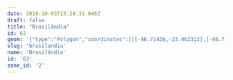 ```yaml
---
date: 2018-10-03T15:28:31.046Z
draft: false
title: "Brasilândia"
id: 63
geom: '{"type":"Polygon","coordinates":[[[-46.71436,-23.462312],[-46.713721,-23.462004],[-46.713024,-23.461833],[-46.711866,-23.461166],[-46.711563,-23.461087],[-46.711211,-23.461197],[-46.710928,-23.461571],[-46.710771,-23.461644],[-46.709906,-23.461584],[-46.708067,-23.461735],[-46.707326,-23.461581],[-46.705093,-23.46135],[-46.704603,-23.461479],[-46.704267,-23.461745],[-46.70386,-23.461521],[-46.70139,-23.462813],[-46.701334,-23.463543],[-46.700647,-23.464428],[-46.698865,-23.466459],[-46.697468,-23.468296],[-46.697286,-23.468396],[-46.697372,-23.468693],[-46.697678,-23.469205],[-46.696799,-23.470152],[-46.696646,-23.47134],[-46.696728,-23.471375],[-46.696615,-23.472876],[-46.696308,-23.472892],[-46.695995,-23.474007],[-46.696204,-23.474887],[-46.696227,-23.475434],[-46.695664,-23.476429],[-46.695662,-23.476661],[-46.695541,-23.4769],[-46.69534,-23.477693],[-46.695357,-23.477938],[-46.694831,-23.477837],[-46.694102,-23.477585],[-46.693575,-23.477773],[-46.69344,-23.477996],[-46.691097,-23.477865],[-46.691028,-23.477833],[-46.691036,-23.477735],[-46.688542,-23.477999],[-46.68865,-23.478444],[-46.686872,-23.478644],[-46.686642,-23.478767],[-46.686444,-23.47898],[-46.686509,-23.479288],[-46.685907,-23.47946],[-46.686119,-23.479855],[-46.686479,-23.480905],[-46.686414,-23.480878],[-46.684407,-23.481368],[-46.683586,-23.481248],[-46.682838,-23.480997],[-46.682772,-23.48105],[-46.682705,-23.481332],[-46.682379,-23.48105],[-46.682151,-23.480671],[-46.682104,-23.480444],[-46.682181,-23.480107],[-46.682734,-23.478947],[-46.682734,-23.478553],[-46.682553,-23.478258],[-46.681739,-23.477526],[-46.681392,-23.477295],[-46.680531,-23.477039],[-46.679656,-23.476952],[-46.679172,-23.47699],[-46.677804,-23.477278],[-46.677062,-23.477295],[-46.676263,-23.477202],[-46.67498,-23.476397],[-46.673581,-23.47485],[-46.672865,-23.474303],[-46.672241,-23.47415],[-46.672179,-23.474244],[-46.671786,-23.474379],[-46.670988,-23.474407],[-46.670256,-23.474123],[-46.670247,-23.473724],[-46.670633,-23.470397],[-46.670604,-23.469944],[-46.670306,-23.468345],[-46.670295,-23.467816],[-46.6704,-23.46709],[-46.670604,-23.466501],[-46.670838,-23.466056],[-46.672203,-23.464253],[-46.672551,-23.463638],[-46.672797,-23.462832],[-46.673037,-23.460932],[-46.673305,-23.460232],[-46.673833,-23.459727],[-46.675147,-23.458173],[-46.675221,-23.457633],[-46.675118,-23.456915],[-46.675264,-23.456218],[-46.675244,-23.455816],[-46.674216,-23.453039],[-46.674193,-23.452844],[-46.674301,-23.452402],[-46.675191,-23.451085],[-46.675514,-23.450728],[-46.675332,-23.450632],[-46.67549,-23.450373],[-46.675093,-23.449976],[-46.674599,-23.449289],[-46.6743,-23.448408],[-46.67352,-23.447354],[-46.673233,-23.446851],[-46.672621,-23.446539],[-46.672488,-23.446392],[-46.672441,-23.445507],[-46.672178,-23.444939],[-46.672207,-23.444847],[-46.672374,-23.444728],[-46.672475,-23.44449],[-46.672371,-23.444363],[-46.671841,-23.444139],[-46.672023,-23.443286],[-46.672025,-23.442641],[-46.671835,-23.442517],[-46.67134,-23.442434],[-46.670964,-23.442279],[-46.670125,-23.441404],[-46.669957,-23.441011],[-46.669736,-23.440799],[-46.669736,-23.440071],[-46.670053,-23.439628],[-46.670339,-23.439497],[-46.670414,-23.439384],[-46.670364,-23.439016],[-46.669742,-23.438018],[-46.669465,-23.437277],[-46.66901,-23.436406],[-46.668917,-23.435925],[-46.668946,-23.435629],[-46.669119,-23.435241],[-46.669061,-23.434905],[-46.668453,-23.434394],[-46.667651,-23.43387],[-46.666933,-23.433685],[-46.666235,-23.433401],[-46.66504,-23.433398],[-46.664746,-23.433319],[-46.664347,-23.433113],[-46.66413,-23.432918],[-46.663947,-23.432616],[-46.663575,-23.431701],[-46.663505,-23.43143],[-46.66355,-23.431018],[-46.663715,-23.430465],[-46.664259,-23.429468],[-46.664924,-23.429008],[-46.665356,-23.42908],[-46.666063,-23.429304],[-46.666917,-23.429754],[-46.667493,-23.429894],[-46.668843,-23.430034],[-46.669048,-23.429961],[-46.669302,-23.429703],[-46.669462,-23.429472],[-46.669708,-23.428567],[-46.669944,-23.427214],[-46.670044,-23.427111],[-46.670271,-23.427099],[-46.670984,-23.427279],[-46.67116,-23.427273],[-46.671396,-23.427153],[-46.67171,-23.426858],[-46.672363,-23.426104],[-46.673855,-23.42426],[-46.673981,-23.423994],[-46.67403,-23.423302],[-46.674744,-23.422123],[-46.675943,-23.42078],[-46.675876,-23.420328],[-46.675946,-23.419735],[-46.676073,-23.419638],[-46.676512,-23.419499],[-46.676792,-23.41925],[-46.67694,-23.419018],[-46.677362,-23.418075],[-46.677394,-23.417844],[-46.677355,-23.416962],[-46.677188,-23.415926],[-46.677621,-23.414995],[-46.67801,-23.415232],[-46.678549,-23.416048],[-46.67935,-23.416735],[-46.68068,-23.417243],[-46.68091,-23.41727],[-46.681367,-23.417212],[-46.681786,-23.417352],[-46.682288,-23.417689],[-46.682645,-23.418094],[-46.683542,-23.418681],[-46.68382,-23.418836],[-46.684915,-23.419106],[-46.685177,-23.419728],[-46.685554,-23.420129],[-46.685577,-23.420429],[-46.685441,-23.42082],[-46.685219,-23.421177],[-46.684828,-23.421553],[-46.68473,-23.421796],[-46.685028,-23.422469],[-46.685446,-23.423075],[-46.685424,-23.423779],[-46.685489,-23.424306],[-46.685807,-23.425611],[-46.686065,-23.426211],[-46.686309,-23.426599],[-46.686744,-23.426977],[-46.687358,-23.426949],[-46.689169,-23.4257],[-46.690951,-23.423814],[-46.691661,-23.423308],[-46.692121,-23.423203],[-46.692719,-23.42316],[-46.693073,-23.42322],[-46.693606,-23.423459],[-46.694121,-23.423852],[-46.694951,-23.424269],[-46.695385,-23.4244],[-46.696984,-23.424383],[-46.69814,-23.424171],[-46.699408,-23.423586],[-46.700352,-23.422664],[-46.700715,-23.422179],[-46.702636,-23.422313],[-46.703262,-23.422469],[-46.703548,-23.422684],[-46.703608,-23.422792],[-46.703676,-23.423484],[-46.703581,-23.424986],[-46.703582,-23.426585],[-46.703508,-23.426952],[-46.703389,-23.427139],[-46.70334,-23.428493],[-46.703056,-23.429675],[-46.703082,-23.430085],[-46.702893,-23.431484],[-46.703343,-23.435063],[-46.703416,-23.436872],[-46.703222,-23.438357],[-46.703485,-23.438397],[-46.704021,-23.43832],[-46.704662,-23.438053],[-46.705252,-23.437563],[-46.706145,-23.437349],[-46.706278,-23.437256],[-46.707436,-23.437552],[-46.707503,-23.437473],[-46.707532,-23.437225],[-46.707671,-23.437105],[-46.708157,-23.437446],[-46.708368,-23.438491],[-46.708656,-23.438676],[-46.708812,-23.438944],[-46.709113,-23.439072],[-46.709231,-23.43905],[-46.709351,-23.439151],[-46.710007,-23.439183],[-46.710637,-23.439396],[-46.71109,-23.439786],[-46.711251,-23.439852],[-46.711759,-23.440463],[-46.711848,-23.440971],[-46.711787,-23.440993],[-46.711829,-23.441038],[-46.711405,-23.442377],[-46.710635,-23.443247],[-46.70954,-23.444053],[-46.709199,-23.444142],[-46.708822,-23.444366],[-46.708171,-23.444425],[-46.708047,-23.444517],[-46.707956,-23.444754],[-46.707526,-23.444857],[-46.707252,-23.444993],[-46.706353,-23.446005],[-46.706312,-23.446303],[-46.706544,-23.446701],[-46.706431,-23.446996],[-46.70656,-23.447223],[-46.70643,-23.447458],[-46.706393,-23.447694],[-46.706507,-23.448271],[-46.706612,-23.449709],[-46.706722,-23.450067],[-46.707181,-23.450396],[-46.707236,-23.450509],[-46.70722,-23.450759],[-46.707376,-23.451044],[-46.707223,-23.451353],[-46.707731,-23.45162],[-46.708031,-23.451973],[-46.708368,-23.452043],[-46.708641,-23.452404],[-46.709021,-23.452484],[-46.709366,-23.452674],[-46.709751,-23.452725],[-46.710218,-23.452692],[-46.710483,-23.452871],[-46.710929,-23.453335],[-46.711109,-23.453706],[-46.711468,-23.454138],[-46.711823,-23.454445],[-46.71216,-23.454527],[-46.7128,-23.455389],[-46.713618,-23.456028],[-46.714427,-23.457378],[-46.714889,-23.457962],[-46.715075,-23.45841],[-46.715107,-23.459016],[-46.715493,-23.459728],[-46.715436,-23.460535],[-46.715038,-23.461403],[-46.714536,-23.462008],[-46.71436,-23.462312]]]}'
slug: 'brasilandia'
name: 'Brasilândia'
id: '63'
zone_id: '2'
---
```

		
